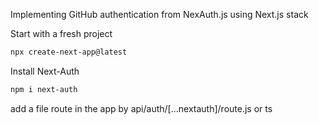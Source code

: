 Implementing GitHub authentication from NexAuth.js using Next.js stack

Start with a fresh project
```bash
npx create-next-app@latest
```

Install Next-Auth 
```bash
npm i next-auth
```

add a file route in the app by api/auth/[...nextauth]/route.js or ts
